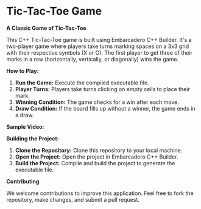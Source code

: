# Tic-Tac-Toe Game

**A Classic Game of Tic-Tac-Toe**

This C++ Tic-Tac-Toe game is built using Embarcadero C++ Builder. It's a two-player game where players take turns marking spaces on a 3x3 grid with their respective symbols (X or O). The first player to get three of their marks in a row (horizontally, vertically, or diagonally) wins the game.

**How to Play:**

1. **Run the Game:** Execute the compiled executable file.
2. **Player Turns:** Players take turns clicking on empty cells to place their mark.
3. **Winning Condition:** The game checks for a win after each move.
4. **Draw Condition:** If the board fills up without a winner, the game ends in a draw.

**Sample Video:**



**Building the Project:**

1. **Clone the Repository:** Clone this repository to your local machine.
2. **Open the Project:** Open the project in Embarcadero C++ Builder.
3. **Build the Project:** Compile and build the project to generate the executable file.

**Contributing**

We welcome contributions to improve this application. Feel free to fork the repository, make changes, and submit a pull request.
